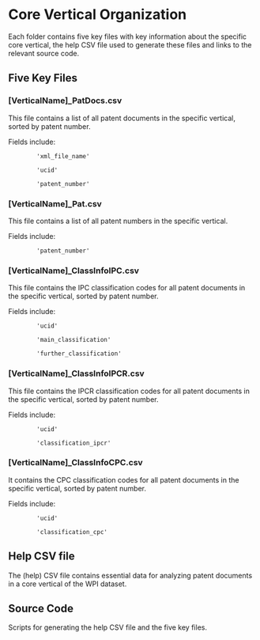 # Core Vertical Organization
Each folder contains five key files with key information about the specific core vertical, the help CSV file used to generate these files and links to the relevant source code.

## Five Key Files 
### [VerticalName]_PatDocs.csv
This file contains a list of all patent documents in the specific vertical, sorted by patent number.

Fields include:

            'xml_file_name'
            
            'ucid'
            
            'patent_number'

### [VerticalName]_Pat.csv
This file contains a list of all patent numbers in the specific vertical.

Fields include:

            'patent_number'

### [VerticalName]_ClassInfoIPC.csv
This file contains the IPC classification codes for all patent documents in the specific vertical, sorted by patent number. 

Fields include:
            
            'ucid'
            
            'main_classification'
            
            'further_classification'

### [VerticalName]_ClassInfoIPCR.csv
This file contains the IPCR classification codes for all patent documents in the specific vertical, sorted by patent number.

Fields include: 

            'ucid'
            
            'classification_ipcr'
            
### [VerticalName]_ClassInfoCPC.csv

It contains the CPC classification codes for all patent documents in the specific vertical, sorted by patent number.

Fields include: 

            'ucid'
            
            'classification_cpc'

## Help CSV file
The (help) CSV file contains essential data for analyzing patent documents in a core vertical of the WPI dataset.

## Source Code
Scripts for generating the help CSV file and the five key files.
